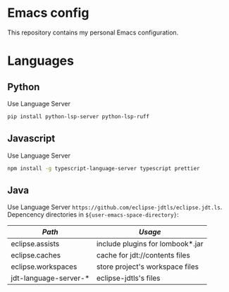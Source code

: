 Emacs config
===========================

This repository contains my personal Emacs configuration.

# Languages

## Python

Use Language Server

```bash
pip install python-lsp-server python-lsp-ruff
```

## Javascript

Use Language Server

```bash
npm install -g typescript-language-server typescript prettier
```

## Java

Use Language Server ```https://github.com/eclipse-jdtls/eclipse.jdt.ls```.  
Depencency directories in ```${user-emacs-space-directory}```:

| *Path*                | *Usage*                          |
|-----------------------|----------------------------------|
| eclipse.assists       | include plugins for lombook*.jar |
| eclipse.caches        | cache for jdt://contents files   |
| eclipse.workspaces    | store project's workspace files  |
| jdt-language-server-* | eclipse-jdtls's files            |
